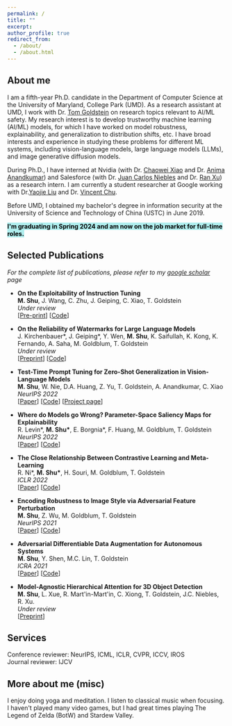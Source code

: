 ```yaml
---
permalink: /
title: ""
excerpt:
author_profile: true
redirect_from: 
  - /about/
  - /about.html
---
```


## About me     
   I am a fifth-year Ph.D. candidate in the Department of Computer Science at the University of Maryland, College Park (UMD). As a research assistant at UMD, I work with Dr. [Tom Goldstein](https://www.cs.umd.edu/~tomg/) on research topics relevant to AI/ML safety. My research interest is to develop trustworthy machine learning (AI/ML) models, for which I have worked on model robustness, explainability, and generalization to distribution shifts, etc. I have broad interests and experience in studying these problems for different ML systems, including vision-language models, large language models (LLMs), and image generative diffusion models. 
   
   During Ph.D., I have interned at Nvidia (with Dr. [Chaowei Xiao](https://xiaocw11.github.io/) and Dr. [Anima Anandkumar](https://research.nvidia.com/person/anima-anandkumar)) and Salesforce (with Dr. [Juan Carlos Niebles](https://www.niebles.net/) and Dr. [Ran Xu](https://blog.salesforceairesearch.com/author/ran/)) as a research intern. I am currently a student researcher at Google working with Dr.[Yaojie Liu](https://yaojieliu.github.io/) and Dr. [Vincent Chu](https://l2ior.github.io/).     
   
   Before UMD, I obtained my bachelor's degree in information security at the University of Science and Technology of China (USTC) in June 2019.
  
  <span style="background-color: #AFEEEE;height:60px;color: #000000;"> <b>I'm graduating in Spring 2024 and am now on the job market for full-time roles.</b></span>

## Selected Publications

  *For the complete list of publications, please refer to my [google scholar](https://scholar.google.com/citations?user=WPYkxjgAAAAJ&hl=en) page*

  * **On the Exploitability of Instruction Tuning**    
    **M. Shu**, J. Wang, C. Zhu, J. Geiping, C. Xiao, T. Goldstein    
    *Under review*    
    [[Pre-print](https://arxiv.org/pdf/2306.17194.pdf)] [[Code](https://github.com/azshue/AutoPoison)]


  * **On the Reliability of Watermarks for Large Language Models**    
    J. Kirchenbauer\*, J. Geiping\*, Y. Wen, **M. Shu**, K. Saifullah, K. Kong, K. Fernando, A. Saha, M. Goldblum, T. Goldstein    
    *Under review*    
    [[Preprint](https://arxiv.org/pdf/2306.04634.pdf)] [[Code](https://github.com/jwkirchenbauer/lm-watermarking)]


  * **Test-Time Prompt Tuning for Zero-Shot Generalization in Vision-Language Models**    
    **M. Shu**, W. Nie, D.A. Huang, Z. Yu, T. Goldstein, A. Anandkumar, C. Xiao    
    *NeurIPS 2022*     
    [[Paper](https://proceedings.neurips.cc/paper_files/paper/2022/file/5bf2b802e24106064dc547ae9283bb0c-Paper-Conference.pdf)] [[Code](https://github.com/azshue/TPT)] [[Project page](https://azshue.github.io/TPT)]

  * **Where do Models go Wrong? Parameter-Space Saliency Maps for Explainability**    
    R. Levin\*, **M. Shu\***, E. Borgnia\*, F. Huang, M. Goldblum, T. Goldstein    
    *NeurIPS 2022*     
    [[Paper](https://proceedings.neurips.cc/paper_files/paper/2022/file/6450ea28ebbc8437bc38775157818172-Paper-Conference.pdf)] [[Code](https://github.com/azshue/parameter-space-saliency)]

  * **The Close Relationship Between Contrastive Learning and Meta-Learning**    
    R. Ni\*, **M. Shu\***, H. Souri, M. Goldblum, T. Goldstein    
    *ICLR 2022*    
    [[Paper](https://openreview.net/pdf?id=gICys3ITSmj)] [[Code](https://github.com/RenkunNi/MetaContrastive)]

  
  * **Encoding Robustness to Image Style via Adversarial Feature Perturbation**    
    **M. Shu**, Z. Wu, M. Goldblum, T. Goldstein    
    *NeurIPS 2021*     
    [[Paper](https://proceedings.neurips.cc/paper/2021/file/ec20019911a77ad39d023710be68aaa1-Paper.pdf)] [[Code](https://github.com/azshue/AdvBN)]

  * **Adversarial Differentiable Data Augmentation for Autonomous Systems**    
    **M. Shu**, Y. Shen, M.C. Lin, T. Goldstein    
    *ICRA 2021*     
    [[Paper](https://ieeexplore.ieee.org/stamp/stamp.jsp?arnumber=9561205)] [[Code](https://github.com/azshue/adversarial_data_augmentation)]
  
  * **Model-Agnostic Hierarchical Attention for 3D Object Detection**    
    **M. Shu**, L. Xue, R. Mart\'in-Mart\'in, C. Xiong, T. Goldstein, J.C. Niebles, R. Xu.    
    *Under review*     
    [[Preprint](https://arxiv.org/pdf/2301.02650.pdf)]


## Services

Conference reviewer:  NeurIPS, ICML, ICLR, CVPR, ICCV, IROS   
Journal reviewer: IJCV    

## More about me (misc)

I enjoy doing yoga and meditation. I listen to classical music when focusing. I haven't played many video games, but I had great times playing The Legend of Zelda (BotW) and Stardew Valley.
